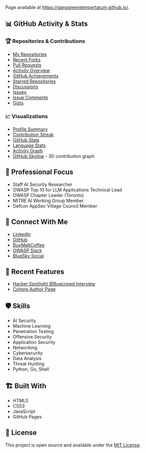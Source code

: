 Page available at https://ganggreentempertatum.github.io/.

## 📊 GitHub Activity & Stats

### 🏆 Repositories & Contributions
- [My Repositories](https://github.com/GangGreenTemperTatum?tab=repositories&type=source)
- [Recent Forks](https://github.com/GangGreenTemperTatum?tab=repositories&q=&type=fork)
- [Pull Requests](https://github.com/pulls?q=is%3Apr+author%3AGangGreenTemperTatum)
- [Activity Overview](https://github.com/GangGreenTemperTatum?tab=overview)
- [GitHub Achievements](https://github.com/GangGreenTemperTatum?tab=achievements)
- [Starred Repositories](https://github.com/GangGreenTemperTatum?tab=stars)
- [Discussions](https://github.com/GangGreenTemperTatum?tab=discussions)
- [Issues](https://github.com/issues?q=is%3Aissue+author%3AGangGreenTemperTatum)
- [Issue Comments](https://github.com/issues?q=commenter%3AGangGreenTemperTatum)
- [Gists](https://gist.github.com/GangGreenTemperTatum)

### 📈 Visualizations
- [Profile Summary](https://profile-summary-for-github.com/user/GangGreenTemperTatum)
- [Contribution Streak](https://github-readme-streak-stats.herokuapp.com/?user=GangGreenTemperTatum)
- [GitHub Stats](https://github-readme-stats.vercel.app/api?username=GangGreenTemperTatum&show_icons=true&theme=gruvbox)
- [Language Stats](https://github-readme-stats.vercel.app/api/top-langs/?username=GangGreenTemperTatum&layout=compact&theme=gruvbox)
- [Activity Graph](https://github-contribution-graph.vercel.app/graph?username=GangGreenTemperTatum)
- [GitHub Skyline](https://skyline.github.com/GangGreenTemperTatum/2023) - 3D contribution graph

## 🎯 Professional Focus
- Staff AI Security Researcher
- OWASP Top 10 for LLM Applications Technical Lead
- OWASP Chapter Leader (Toronto)
- MITRE AI Working Group Member
- Defcon AppSec Village Council Member

## 🤝 Connect With Me
- [LinkedIn](https://linkedin.com/in/adamdawson0)
- [GitHub](https://github.com/GangGreenTemperTatum)
- [BuyMeACoffee](https://www.buymeacoffee.com/GangGreenTemperTatum)
- [OWASP Slack](https://join.slack.com/t/owasp/shared_invite/zt-1w2x2eqms-oAW_~vT1TnIBglt_SthJyQ)
- [BlueSky Social](https://bsky.app/profile/did:plc:7ssxoijvxc6osziwmf35thhv)

## 📰 Recent Features
- [Hacker Spotlight @Bugcrowd Interview](https://www.bugcrowd.com/blog/hacker-spotlight-ads-dawson/)
- [Cohere Author Page](https://cohere.com/blog/authors/adsdawson)

## 🛡️ Skills
- AI Security
- Machine Learning
- Penetration Testing
- Offensive Security
- Application Security
- Networking
- Cybersecurity
- Data Analysis
- Threat Hunting
- Python, Go, Shell

## 🏗️ Built With
- HTML5
- CSS3
- JavaScript
- GitHub Pages

## 📄 License
This project is open source and available under the [MIT License](LICENSE).